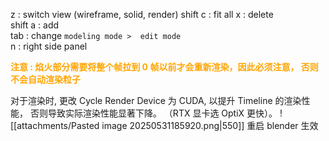z : switch view (wireframe, solid, render)
shift c : fit all 
x : delete  
shift a : add  
tab : change `modeling mode >  edit mode`  
n : right side panel  


<b><mark style="background: transparent; color: orange">注意 : 焰火部分需要将整个帧拉到 0 帧以前才会重新渲染，因此必须注意， 否则不会自动渲染粒子</mark></b>


对于渲染时,  更改 Cycle Render Device 为 CUDA, 以提升 Timeline 的渲染性能， 否则导致实际渲染性能显著下降。 （RTX 显卡选 OptiX 更快）。 
![[attachments/Pasted image 20250531185920.png|550]]
重启 blender 生效 

